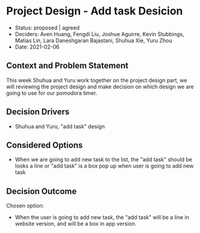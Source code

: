 # Project Design - Add task Desicion

* Status: proposed | agreed
* Deciders: Aven Huang, Fengdi Liu, Joshue Aguirre, Kevin Stubbings, Matias Lin,
Lara Daneshgaran Bajastani, Shuhua Xie, Yuru Zhou
* Date: 2021-02-06 


## Context and Problem Statement

  This week Shuhua and Yuru work together on the project design part, we will reviewing the project design and make decision on which design we are going to use for our pomodora timer. 

## Decision Drivers 

* Shuhua and Yuru, "add task" design 



## Considered Options

* When we are going to add new task to the list, the "add task" should be looks a line or "add task" is a box pop up when user is going to add new task 



## Decision Outcome

Chosen option: 

* When the user is going to add new task, the "add task" will be a line in website version, and will be a box in app version.

